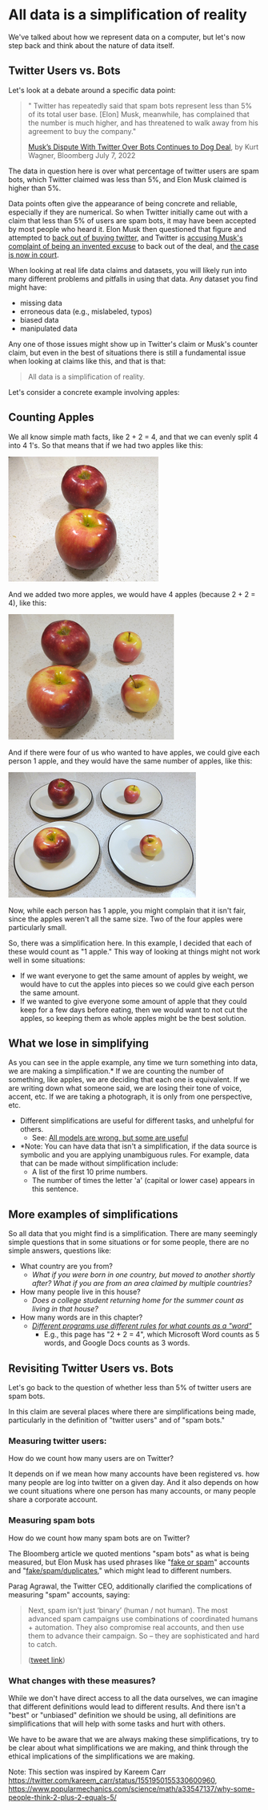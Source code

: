 
# All data is a simplification of reality

We've talked about how we represent data on a computer, but let's now step back and think about the nature of data itself.

## Twitter Users vs. Bots

Let's look at a debate around a specific data point:
>" Twitter has repeatedly said that spam bots represent less than 5% of its total user base. [Elon] Musk, meanwhile, has complained that the number is much higher, and has threatened to walk away from his agreement to buy the company."
>
> [Musk’s Dispute With Twitter Over Bots Continues to Dog Deal](https://www.bloomberg.com/news/articles/2022-07-07/twitter-reiterates-that-spam-bots-are-well-under-5-of-users), by Kurt Wagner, Bloomberg July 7, 2022

The data in question here is over what percentage of twitter users are spam bots, which Twitter claimed was less than 5%, and Elon Musk claimed is higher than 5%.

Data points often give the appearance of being concrete and reliable, especially if they are numerical. So when Twitter initially came out with a claim that less than 5% of users are spam bots, it may have been accepted by most people who heard it. Elon Musk then questioned that figure and attempted to [back out of buying twitter](https://www.npr.org/2022/07/08/1110539504/twitter-elon-musk-deal-jeopardy), and Twitter is [accusing Musk's complaint of being an invented excuse](https://www.npr.org/transcripts/1111032233) to back out of the deal, and [the case is now in court](https://www.npr.org/transcripts/1111032233).

When looking at real life data claims and datasets, you will likely run into many different problems and pitfalls in using that data. Any dataset you find might have:
- missing data
- erroneous data (e.g., mislabeled, typos)
- biased data
- manipulated data

Any one of those issues might show up in Twitter's claim or Musk's counter claim, but even in the best of situations there is still a fundamental issue when looking at claims like this, and that is that:

> All data is a simplification of reality.

Let's consider a concrete example involving apples:

## Counting Apples
We all know simple math facts, like 2 + 2 = 4, and that we can evenly split 4 into 4 1's. So that means that if we had two apples like this:

![photo of two regular size apples](apples_1.png)

And we added two more apples, we would have 4 apples (because 2 + 2 = 4), like this:

![photo of the two regular size apples from before, but now next to two tiny apples](apples_2.png)

And if there were four of us who wanted to have apples, we could give each person 1 apple, and they would have the same number of apples, like this:

![photo of 4 plates each with one apple. Two of the apples are regular size, and two are tiny.](apples_3.png)

Now, while each person has 1 apple, you might complain that it isn't fair, since the apples weren't all the same size. Two of the four apples were particularly small.

So, there was a simplification here. In this example, I decided that each of these would count as "1 apple." This way of looking at things might not work well in some situations:
- If we want everyone to get the same amount of apples by weight, we would have to cut the apples into pieces so we could give each person the same amount.
- If we wanted to give everyone some amount of apple that they could keep for a few days before eating, then we would want to not cut the apples, so keeping them as whole apples might be the best solution.

## What we lose in simplifying

As you can see in the apple example, any time we turn something into data, we are making a simplification.* If we are counting the number of something, like apples, we are deciding that each one is equivalent. If we are writing down what someone said, we are losing their tone of voice, accent, etc. If we are taking a photograph, it is only from one perspective, etc.
- Different simplifications are useful for different tasks, and unhelpful for others.
  - See: [All models are wrong, but some are useful](https://en.wikipedia.org/wiki/All_models_are_wrong)
- *Note: You can have data that isn't a simplification, if the data source is symbolic and you are applying unambiguous rules. For example, data that can be made without simplification include:
  - A list of the first 10 prime numbers.
  - The number of times the letter 'a' (capital or lower case) appears in this sentence.

## More examples of simplifications
So all data that you might find is a simplification. There are many seemingly simple questions that in some situations or for some people, there are no simple answers, questions like:
- What country are you from?
  - _What if you were born in one country, but moved to another shortly after? What if you are from an area claimed by multiple countries?_
- How many people live in this house?
  - _Does a college student returning home for the summer count as living in that house?_
- How many words are in this chapter?
  - _[Different programs use different rules for what counts as a "word"](https://thehappybeavers.com/blog/why-word-count-differ-programs/)_
    - E.g., this page has "2 + 2 = 4", which Microsoft Word counts as 5 words, and Google Docs counts as 3 words.

## Revisiting Twitter Users vs. Bots

Let's go back to the question of whether less than 5% of twitter users are spam bots.

In this claim are several places where there are simplifications being made, particularly in the definition of "twitter users" and of "spam bots."

### Measuring twitter users:
How do we count how many users are on Twitter?

It depends on if we mean how many accounts have been registered vs. how many people are log into twitter on a given day. And it also depends on how we count situations where one person has many accounts, or many people share a corporate account.


### Measuring spam bots
How do we count how many spam bots are on Twitter?

The Bloomberg article we quoted mentions "spam bots" as what is being measured, but Elon Musk has used phrases like "[fake or spam](https://twitter.com/elonmusk/status/1555950698252181507?s=20&t=pY_aYXjSOzD-sUOW8E1e6A)" accounts and "[fake/spam/duplicates](https://twitter.com/elonmusk/status/1525723506805288962?s=20&t=aBUK4_IT354Y9TC69PMldg)," which might lead to different numbers.

Parag Agrawal, the Twitter CEO, additionally clarified the complications of measuring "spam" accounts, saying:
> Next, spam isn’t just ‘binary’ (human / not human). The most advanced spam campaigns use combinations of coordinated humans + automation. They also compromise real accounts, and then use them to advance their campaign. So – they are sophisticated and hard to catch.
>
> ([tweet link](https://twitter.com/paraga/status/1526237581419040768))

### What changes with these measures?
While we don't have direct access to all the data ourselves, we can imagine that different definitions would lead to different results. And there isn't a "best" or "unbiased" definition we should be using, all definitions are simplifications that will help with some tasks and hurt with others.

We have to be aware that we are always making these simplifications, try to be clear about what simplifications we are making, and think through the ethical implications of the simplifications we are making.



Note: This section was inspired by Kareem Carr https://twitter.com/kareem_carr/status/1551950155330600960, https://www.popularmechanics.com/science/math/a33547137/why-some-people-think-2-plus-2-equals-5/
